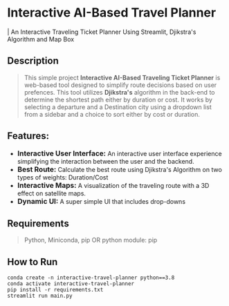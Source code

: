 # Interactive AI-Based Travel Planner
| An Interactive Traveling Ticket Planner Using Streamlit, Djikstra's Algorithm and Map Box 

## Description
> This simple project **Interactive AI-Based Traveling Ticket Planner** is web-based tool designed to simplify route decisions based on user prefences. This tool utilizes **Djikstra's** algorithm in the back-end to determine the shortest path either by duration or cost. It works by selecting a departure and a Destination city using a dropdown list from a sidebar and a choice to sort either by cost or duration. 

## Features:
- <span style="font-size: 16px; font-weight: bold;">Interactive User Interface:</span> An interactive user interface experience simplifying the interaction between the user and the backend.
- <span style="font-size: 16px; font-weight: bold;">Best Route: </span> Calculate the best route using Djikstra's Algorithm on two types of weights: Duration/Cost
- <span style="font-size: 16px; font-weight: bold;">Interactive Maps:</span> A visualization of the traveling route with a 3D effect on satellite maps.
- <span style="font-size: 16px; font-weight: bold;">Dynamic UI:</span> A super simple UI that includes drop-downs


## Requirements
> Python, Miniconda, pip OR python module: pip

## How to Run
```
conda create -n interactive-travel-planner python==3.8
conda activate interactive-travel-planner
pip install -r requirements.txt
streamlit run main.py
```

